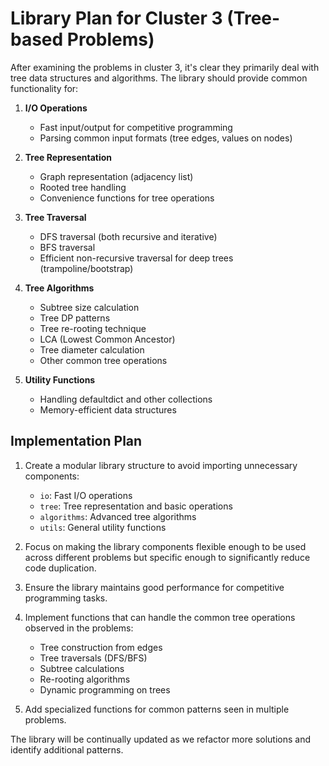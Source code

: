 # Library Plan for Cluster 3 (Tree-based Problems)

After examining the problems in cluster 3, it's clear they primarily deal with tree data structures and algorithms. The library should provide common functionality for:

1. **I/O Operations**
   - Fast input/output for competitive programming
   - Parsing common input formats (tree edges, values on nodes)

2. **Tree Representation**
   - Graph representation (adjacency list)
   - Rooted tree handling
   - Convenience functions for tree operations

3. **Tree Traversal**
   - DFS traversal (both recursive and iterative)
   - BFS traversal
   - Efficient non-recursive traversal for deep trees (trampoline/bootstrap)

4. **Tree Algorithms**
   - Subtree size calculation
   - Tree DP patterns
   - Tree re-rooting technique
   - LCA (Lowest Common Ancestor)
   - Tree diameter calculation
   - Other common tree operations

5. **Utility Functions**
   - Handling defaultdict and other collections
   - Memory-efficient data structures

## Implementation Plan

1. Create a modular library structure to avoid importing unnecessary components:
   - `io`: Fast I/O operations
   - `tree`: Tree representation and basic operations
   - `algorithms`: Advanced tree algorithms
   - `utils`: General utility functions

2. Focus on making the library components flexible enough to be used across different problems but specific enough to significantly reduce code duplication.

3. Ensure the library maintains good performance for competitive programming tasks.

4. Implement functions that can handle the common tree operations observed in the problems:
   - Tree construction from edges
   - Tree traversals (DFS/BFS)
   - Subtree calculations
   - Re-rooting algorithms
   - Dynamic programming on trees

5. Add specialized functions for common patterns seen in multiple problems.

The library will be continually updated as we refactor more solutions and identify additional patterns.